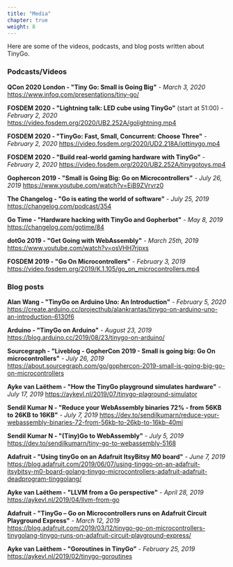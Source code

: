 ```yaml
---
title: "Media"
chapter: true
weight: 8
---
```


Here are some of the videos, podcasts, and blog posts written about TinyGo.

### Podcasts/Videos

**QCon 2020 London - "Tiny Go: Small is Going Big"** - *March 3, 2020*
https://www.infoq.com/presentations/tiny-go/

**FOSDEM 2020 - "Lightning talk: LED cube using TinyGo"** (start at 51:00) - *February 2, 2020*
https://video.fosdem.org/2020/UB2.252A/golightning.mp4

**FOSDEM 2020 - "TinyGo: Fast, Small, Concurrent: Choose Three"** - *February 2, 2020*
https://video.fosdem.org/2020/UD2.218A/iottinygo.mp4

**FOSDEM 2020 - "Build real-world gaming hardware with TinyGo"** - *February 2, 2020*
https://video.fosdem.org/2020/UB2.252A/tinygotoys.mp4

**Gophercon 2019 - "Small is Going Big: Go on Microcontrollers"** - *July 26, 2019*
https://www.youtube.com/watch?v=EiB9ZVrvrz0

**The Changelog - "Go is eating the world of software"** - *July 25, 2019*
https://changelog.com/podcast/354

**Go Time - "Hardware hacking with TinyGo and Gopherbot"** - *May 8, 2019*
https://changelog.com/gotime/84

**dotGo 2019 - "Get Going with WebAssembly"** - *March 25th, 2019*
https://www.youtube.com/watch?v=osVHH7rjpxs

**FOSDEM 2019 - "Go On Microcontrollers"** - *February 3, 2019*
https://video.fosdem.org/2019/K.1.105/go_on_microcontrollers.mp4


### Blog posts

**Alan Wang - "TinyGo on Arduino Uno: An Introduction"** - *February 5, 2020*
https://create.arduino.cc/projecthub/alankrantas/tinygo-on-arduino-uno-an-introduction-6130f6

**Arduino - "TinyGo on Arduino"** - *August 23, 2019*
https://blog.arduino.cc/2019/08/23/tinygo-on-arduino/

**Sourcegraph - "Liveblog - GopherCon 2019 - Small is going big: Go On microcontrollers"** - *July 26, 2019*
https://about.sourcegraph.com/go/gophercon-2019-small-is-going-big-go-on-microcontrollers

**Ayke van Laëthem - "How the TinyGo playground simulates hardware"** - *July 17, 2019*
https://aykevl.nl/2019/07/tinygo-plaground-simulator

**Sendil Kumar N - "Reduce your WebAssembly binaries 72% - from 56KB to 26KB to 16KB"** - *July 7, 2019*
https://dev.to/sendilkumarn/reduce-your-webassembly-binaries-72-from-56kb-to-26kb-to-16kb-40mi

**Sendil Kumar N - "(Tiny)Go to WebAssembly"** - *July 5, 2019*
https://dev.to/sendilkumarn/tiny-go-to-webassembly-5168

**Adafruit - "Using tinyGo on an Adafruit ItsyBitsy M0 board"** - *June 7, 2019*
https://blog.adafruit.com/2019/06/07/using-tinggo-on-an-adafruit-itsybitsy-m0-board-golang-tinygo-microcontrollers-adafruit-adafruit-deadprogram-tinggolang/

**Ayke van Laëthem - "LLVM from a Go perspective"** - *April 28, 2019*
https://aykevl.nl/2019/04/llvm-from-go

**Adafruit - "TinyGo – Go on Microcontrollers runs on Adafruit Circuit Playground Express"** - *March 12, 2019*
https://blog.adafruit.com/2019/03/12/tinygo-go-on-microcontrollers-tinygolang-tinygo-runs-on-adafruit-circuit-playground-express/

**Ayke van Laëthem - "Goroutines in TinyGo"** - *February 25, 2019*
https://aykevl.nl/2019/02/tinygo-goroutines
